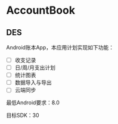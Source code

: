 # AccountBook

## DES

Android账本App，本应用计划实现如下功能：

- [ ] 收支记录
- [ ] 日/周/月支出计划
- [ ] 统计图表
- [ ] 数据导入与导出
- [ ] 云端同步

最低Android要求：8.0

目标SDK：30